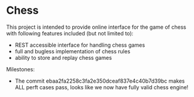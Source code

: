 # Chess

This project is intended to provide online interface for the game of chess with following features included (but not limited to):

- REST accessible interface for handling chess games
- full and bugless implementation of chess rules
- ability to store and replay chess games


Milestones:

- The commit ebaa2fa2258c3fa2e350dceaf837e4c40b7d39bc makes ALL perft cases pass, looks like we now have fully valid chess engine! 